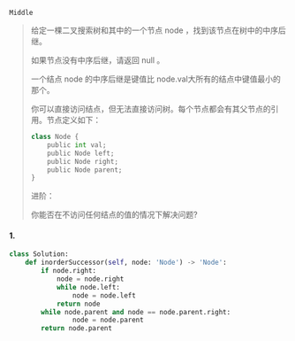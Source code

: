 `Middle`

> 给定一棵二叉搜索树和其中的一个节点 node ，找到该节点在树中的中序后继。
>
> 如果节点没有中序后继，请返回 null 。
>
> 一个结点 node 的中序后继是键值比 node.val大所有的结点中键值最小的那个。
>
> 你可以直接访问结点，但无法直接访问树。每个节点都会有其父节点的引用。节点定义如下：
>
> ```python
> class Node {
>     public int val;
>     public Node left;
>     public Node right;
>     public Node parent;
> }
> ```
>
>
> 进阶：
>
> 你能否在不访问任何结点的值的情况下解决问题?
>

#### 1. 

```python
class Solution:
    def inorderSuccessor(self, node: 'Node') -> 'Node':
        if node.right:
            node = node.right
            while node.left:
                node = node.left
            return node
        while node.parent and node == node.parent.right:
                node = node.parent
        return node.parent
```

